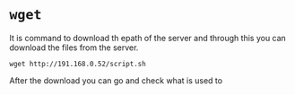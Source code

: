 # `wget`

It is command to download th epath of the server and through this you can download the files from the server. 

```
wget http://191.168.0.52/script.sh
```

After the download you can go and check what is used to 